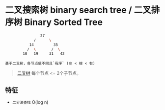 # 二叉搜索树 binary search tree / 二叉排序树 Binary Sorted Tree

```bash
                27
             /      \
           14         35
          /  \       /  \
        10   19     31   42
```

    基于二叉树，各节点值不同且`有序` (左 < 根 < 右)

> [二叉树](ds-binary-tree.md) 每个节点 <= 2个子节点。  

## 特征

- `二分法查找` O(log n)

